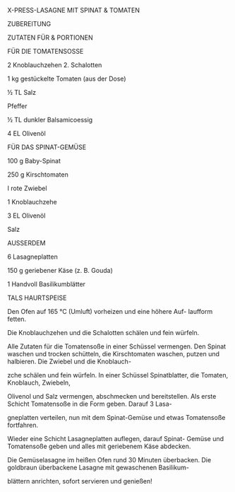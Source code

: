 X-PRESS-LASAGNE MIT SPINAT & TOMATEN

ZUBEREITUNG

ZUTATEN FÜR & PORTIONEN

FÜR DIE TOMATENSOSSE

2 Knoblauchzehen 2. Schalotten

1 kg gestückelte Tomaten (aus der Dose)

½ TL Salz

Pfeffer

½ TL dunkler Balsamicoessig

4 EL Olivenöl

FÜR DAS SPINAT-GEMÜSE

100 g Baby-Spinat

250 g Kirschtomaten

I rote Zwiebel

1 Knoblauchzehe

3 EL Olivenöl

Salz

AUSSERDEM

6 Lasagneplatten

150 g geriebener Käse (z. B. Gouda)

1 Handvoll Basilikumblätter

TALS HAURTSPEISE

Den Ofen auf 165 °C (Umluft) vorheizen und eine höhere Auf- laufform fetten.

Die Knoblauchzehen und die Schalotten schälen und fein würfeln.

Alle Zutaten für die Tomatensoße in einer Schüssel vermengen. Den Spinat waschen und trocken schütteln, die Kirschtomaten waschen, putzen und halbieren. Die Zwiebel und die Knoblauch-

zche schälen und fein würfeln. In einer Schüssel Spinatblatter, die Tomaten, Knoblauch, Zwiebeln,

Olivenol und Salz vermengen, abschmecken und bereitstellen. Als erste Schicht Tomatensoße in die Form geben. Darauf 3 Lasa-

gneplatten verteilen, nun mit dem Spinat-Gemüse und etwas Tomatensoße fortfahren.

Wieder eine Schicht Lasagneplatten auflegen, darauf Spinat- Gemüse und Tomatensoße geben und alles mit geriebenem Käse abdecken.

Die Gemüselasagne im heißen Ofen rund 30 Minuten überbacken. Die goldbraun überbackene Lasagne mit gewaschenen Basilikum-

blättern anrichten, sofort servieren und genießen!
